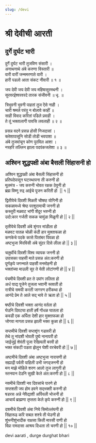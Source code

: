 ```yaml
---
slug: /devi
---
```

# श्री देवीची आरती 
## दुर्गे दुर्घट भारी

दुर्गे दुर्घट भारी तुजविण संसारी ।<br />
अनाथनाथे अंबे करुणा विस्तारी ॥<br />
वारी वारीं जन्ममरणाते वारी ।<br />
हारी पडलो आता संकट नीवारी ॥ १ ॥

जय देवी जय देवी जय महिषासुरमथनी ।<br />
सुरवरईश्वरवरदे तारक संजीवनी ॥ धृ. ॥

त्रिभुवनी भुवनी पाहतां तुज ऎसे नाही ।<br />
चारी श्रमले परंतु न बोलावे काहीं ॥<br />
साही विवाद करितां पडिले प्रवाही ।<br />
ते तूं भक्तालागी पावसि लवलाही ॥ २ ॥

प्रसन्न वदने प्रसन्न होसी निजदासां ।<br />
क्लेशापासूनि सोडी तोडी भवपाशा ॥<br />
अंबे तुजवांचून कोण पुरविल आशा ।<br />
नरहरि तल्लिन झाला पदपंकजलेशा ॥ ३ ॥

## अश्विन शुद्धपक्षी अंबा बैसली सिंहासनी हो

अश्विन शुद्धपक्षी अंबा बैसली सिंहासनी हो <br />
प्रतिपदेपासून घटस्थापना ती करुनी हो<br />
मूलमंत्र - जप करुनी भोवत रक्षक ठेवुनी हो<br />
ब्रह्म विष्णू रुद्र आईचे पूजन करिती हो  || १ ||

द्वितीयेचे दिवशी मिळती चौषष्ठ योगिनी हो<br />
सकळामध्ये श्रेष्ठ परशुरामाची जननी हो<br />
कस्तुरी मळवट भांगी शेंदूर भरुनी हो<br />
उदो:कार गर्जती सकळ चामुंडा मिळूनी हो || २ ||

तृतीयेचे दिवशी अंबे शृंगार मांडीला हो<br />
मळवट पातळ चोळी कंठी हार मुक्ताफळा हो<br />
कणकेचे पदके कासे पितांबर पिवळा हो<br />
अष्टभुजा मिरविसी अंबे सुंदर दिसे लीला हो || ३ ||

चतुर्थीचे दिवशी विश्व व्यापक जननी हो<br />
उपासका पाहसी माते प्रसन्न अंत:करणी हो<br />
पूर्णकृपे जगन्माते पाहसी मनमोहनी हो<br />
भक्तांच्या माउली सूर ते येती लोटांगणी हो || ४ ||

पंचमीचे दिवशी व्रत ते उपांग ललिता हो<br/>
अर्ध पाद्य​ पूजेने तुजला भवानी स्तवती हो<br />
रात्रीचे समयी करती जागरण हरीकथा हो<br />
आनंदे प्रेम ते आले सद् भावे ते ऋता हो || ५ ||

षष्ठीचे दिवशी भक्ता आनंद वर्तला हो<br />
घेउनि दिवट्या हाती हर्षे गोंधळ घातला हो<br />
कवडी एक अर्पिता देशी हार मुक्ताफळा हो<br />
जोगवा मागता प्रसन्न झाली भक्त कुळा हो || ६ ||

सप्तमीचे दिवशी सप्तशृंग गडावरी हो<br />
तेथे तु नांदशी भोवती पुष्पे नानापरी हो<br />
जाईजुई शेवंती पूजा रेखियली बरवी हो<br />
भक्त संकटी पडता झेलुन घेशी वरचेवरी हो || ७ ||

अष्टमीचे दिवशी अंबा अष्टभुजा नारायणी हो<br />
सह्याद्री पर्वती पाहिली उभी जगद्जननी हो<br />
मन माझे मोहिले शरण आलो तुज लागुनी हो<br />
स्तनपान देउनि सुखी केले अंत:करणी हो || ८ ||

नवमीचे दिवशी नव दिवसांचे पारणे हो<br />
सप्तशती जप होम हवने सद्भक्ती करुनी हो<br />
षडरस अन्ने नेवैद्याशी अर्पियली भोजनी हो<br />
आचार्य ब्राह्मणा तृप्तता केले कृपे करुनी हो || ९ ||

दशमीचे दिवशी अंबा निघे सिमोल्लंघनी हो<br />
सिंहारूढ करि सबल शश्त्रे ती घेउनी हो<br />
शुंभनीशुंभादीक राक्षसा किती मारसी राणी हो<br />
विप्रा रामदासा आश्रय दिधला तो चरणी हो || १० ||

<span class='index-text'> devi aarati , durge durghat bhari</span>